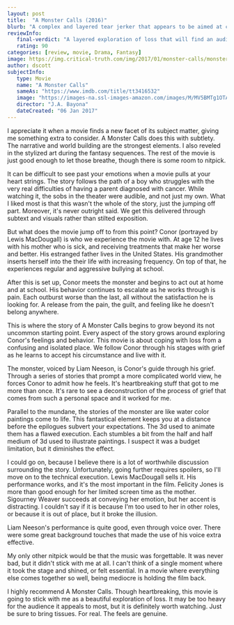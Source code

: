 ```yaml
---
layout: post
title:  "A Monster Calls (2016)"
blurb: "A complex and layered tear jerker that appears to be aimed at children."
reviewInfo:
   final-verdict: "A layered exploration of loss that will find an audience who will remember it for a long time as a classic."
   rating: 90
categories: [review, movie, Drama, Fantasy]
image: https://img.critical-truth.com/img/2017/01/monster-calls/monster-calls-cover.jpg
author: dscott
subjectInfo:
   type: Movie
   name: "A Monster Calls"
   sameAs: "https://www.imdb.com/title/tt3416532"
   image: "https://images-na.ssl-images-amazon.com/images/M/MV5BMTg1OTA5OTkyNV5BMl5BanBnXkFtZTgwODMwNDU5OTE@._V1_SX300.jpg"
   director: "J.A. Bayona"
   dateCreated: "06 Jan 2017"
---
```


I appreciate it when a movie finds a new facet of its subject matter, giving me something extra to consider. A Monster Calls does this with subtlety. The narrative and world building are the strongest elements. I also reveled in the stylized art during the fantasy sequences. The rest of the movie is just good enough to let those breathe, though there is some room to nitpick.

It can be difficult to see past your emotions when a movie pulls at your heart strings. The story follows the path of a boy who struggles with the very real difficulties of having a parent diagnosed with cancer. While watching it, the sobs in the theater were audible, and not just my own. What I liked most is that this wasn't the whole of the story, just the jumping off part. Moreover, it's never outright said. We get this delivered through subtext and visuals rather than stilted exposition. 

But what does the movie jump off to from this point? Conor (portrayed by Lewis MacDougall) is who we experience the movie with. At age 12 he lives with his mother who is sick, and receiving treatments that make her worse and better. His estranged father lives in the United States. His grandmother inserts herself into the their life with increasing frequency. On top of that, he experiences regular and aggressive bullying at school. 

After this is set up, Conor meets the monster and begins to act out at home and at school. His behavior continues to escalate as he works through is pain. Each outburst worse than the last, all without the satisfaction he is looking for. A release from the pain, the guilt, and feeling like he doesn't belong anywhere.

This is where the story of A Monster Calls begins to grow beyond its not uncommon starting point. Every aspect of the story grows around exploring Conor's feelings and behavior. This movie is about coping with loss from a confusing and isolated place. We follow Conor through his stages with grief as he learns to accept his circumstance and live with it.

The monster, voiced by Liam Neeson, is Conor's guide through his grief. Through a series of stories that prompt a more complicated world view, he forces Conor to admit how he feels. It's heartbreaking stuff that got to me more than once. It's rare to see a deconstruction of the process of grief that comes from such a personal space and it worked for me.

Parallel to the mundane, the stories of the monster are like water color paintings come to life. This fantastical element keeps you at a distance before the epilogues subvert your expectations. The 3d used to animate them has a flawed execution. Each stumbles a bit from the half and half medium of 3d used to illustrate paintings. I suspect it was a budget limitation, but it diminishes the effect.

I could go on, because I believe there is a lot of worthwhile discussion surrounding the story. Unfortunately, going further requires spoilers, so I'll move on to the technical execution. Lewis MacDougall sells it. His performance works, and it's the most important in the film. Felicity Jones is more than good enough for her limited screen time as the mother. Sigourney Weaver succeeds at conveying her emotion, but her accent is distracting. I couldn't say if it is because I'm too used to her in other roles, or because it is out of place, but it broke the illusion.

Liam Neeson's performance is quite good, even through voice over. There were some great background touches that made the use of his voice extra effective.

My only other nitpick would be that the music was forgettable. It was never bad, but it didn't stick with me at all. I can't think of a single moment where it took the stage and shined, or felt essential. In a movie where everything else comes together so well, being mediocre is holding the film back.

I highly recommend A Monster Calls. Though heartbreaking, this movie is going to stick with me as a beautiful exploration of loss. It may be too heavy for the audience it appeals to most, but it is definitely worth watching. Just be sure to bring tissues. For real. The feels are genuine.